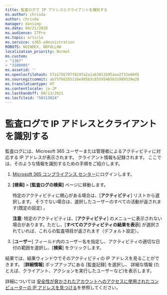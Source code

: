 ```yaml
---
title: 監査ログで IP アドレスとクライアントを識別する
ms.author: chrisda
author: chrisda
manager: dansimp
ms.date: 04/21/2020
ms.audience: ITPro
ms.topic: article
ms.service: o365-administration
ROBOTS: NOINDEX, NOFOLLOW
localization_priority: Normal
ms.custom:
- "1367"
- "3100005"
ms.assetid: ''
ms.openlocfilehash: 57a1756787f8297a2a1ab3012b95aaa2f33e6045
ms.sourcegitcommit: ab75f66355116e995b3cb5505465b31989339e28
ms.translationtype: HT
ms.contentlocale: ja-JP
ms.lasthandoff: 08/13/2021
ms.locfileid: "58313024"
---
```

# <a name="identify-ip-address-and-client-in-audit-logs"></a>監査ログで IP アドレスとクライアントを識別する

監査ログには、Microsoft 365 ユーザーまたは管理者によるアクティビティに対応する IP アドレスが表示されます。 クライアント情報も記録されます。 ここでは、そのような情報を識別するための手順をご紹介します。

1. [Microsoft 365 コンプライアンス センター](https://protection.office.com/)にログインします。

2. **[検索]** > **[監査ログの検索]** ページに移動します。

   特定のアクティビティに関心がある場合は、[**アクティビティ**] リストから選択します。 そうでない場合は、選択したユーザーのすべての活動が返されます(既定の設定) 。

   **注意**: 特定のアクティビティは、[**アクティビティ**] のメニューに表示されない場合があります。ただし、[**すべてのアクティビティの結果を表示**] が選択されていれば、これらの監査項目が返されます（デフォルト設定）。

3. [**ユーザー**] フィールド内のユーザー名を指定し、アクティビティの適切な日付の範囲を選択し、[**検索**] をクリックします。

結果では、結果ウィンドウでそのアクティビティの IP アドレスを見ることができます。 [**詳細情報**] ポップアップにある [監査記録] を選択し、 詳細な情報 (たとえば、クライアント、アクションを実行したユーザーなど)を表示します。

詳細については [安全性が脅かされたアカウントへのアクセスに使用されたコンピューターの IP アドレスを見つける](https://docs.microsoft.com/microsoft-365/compliance/auditing-troubleshooting-scenarios#find-the-ip-address-of-the-computer-used-to-access-a-compromised-account)を参照してください。
